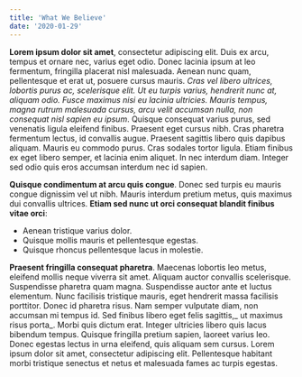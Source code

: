 ```yaml
---
title: 'What We Believe'
date: '2020-01-29'
---
```


**Lorem ipsum dolor sit amet**, consectetur adipiscing elit. Duis ex arcu, tempus et ornare nec, varius eget odio. Donec lacinia ipsum at leo fermentum, fringilla placerat nisl malesuada. Aenean nunc quam, pellentesque et erat ut, posuere cursus mauris. _Cras vel libero ultrices, lobortis purus ac, scelerisque elit. Ut eu turpis varius, hendrerit nunc at, aliquam odio. Fusce maximus nisi eu lacinia ultricies. Mauris tempus, magna rutrum malesuada cursus, arcu velit accumsan nulla, non consequat nisl sapien eu ipsum_. Quisque consequat varius purus, sed venenatis ligula eleifend finibus. Praesent eget cursus nibh. Cras pharetra fermentum lectus, id convallis augue. Praesent sagittis libero quis dapibus aliquam. Mauris eu commodo purus. Cras sodales tortor ligula. Etiam finibus ex eget libero semper, et lacinia enim aliquet. In nec interdum diam. Integer sed odio quis eros accumsan interdum nec id sapien.

**Quisque condimentum at arcu quis congue**. Donec sed turpis eu mauris congue dignissim vel ut nibh. Mauris interdum pretium metus, quis maximus dui convallis ultrices. 
**Etiam sed nunc ut orci consequat blandit finibus vitae orci**:
-   Aenean tristique varius dolor. 
-   Quisque mollis mauris et pellentesque egestas.
-   Quisque rhoncus pellentesque lacus in molestie.

**Praesent fringilla consequat pharetra**. Maecenas lobortis leo metus, eleifend mollis neque viverra sit amet. Aliquam auctor convallis scelerisque. Suspendisse pharetra quam magna. Suspendisse auctor ante et luctus elementum. Nunc facilisis tristique mauris, eget hendrerit massa facilisis porttitor. Donec id pharetra risus. Nam semper vulputate diam, non accumsan mi tempus id. Sed finibus libero eget felis sagittis,_ ut maximus risus porta_. Morbi quis dictum erat. Integer ultricies libero quis lacus bibendum tempus. Quisque fringilla pretium sapien, laoreet varius leo. Donec egestas lectus in urna eleifend, quis aliquam sem cursus. Lorem ipsum dolor sit amet, consectetur adipiscing elit. Pellentesque habitant morbi tristique senectus et netus et malesuada fames ac turpis egestas.